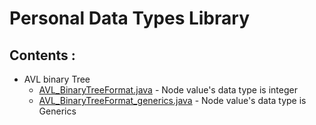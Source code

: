 # **Personal Data Types Library**

## Contents : 

  * AVL binary Tree 
     * [AVL_BinaryTreeFormat.java](https://github.com/mridho/Data-Types-Library/blob/master/DataTypes/AVL_BinaryTreeFormat.java) - Node value's data type is integer
     * [AVL_BinaryTreeFormat_generics.java](https://github.com/mridho/Data-Types-Library/blob/master/DataTypes/AVL_BinaryTreeFormat_generics.java) - Node value's data type is Generics

